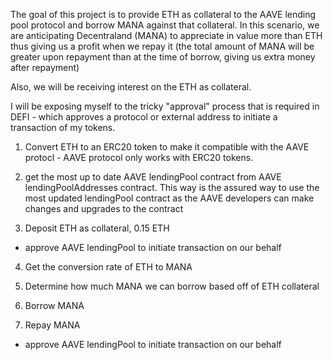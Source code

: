 The goal of this project is to provide ETH as collateral to the AAVE lending pool protocol and borrow MANA against that collateral. In this scenario, we are anticipating Decentraland (MANA) to appreciate in value more than ETH thus giving us a profit when we repay it (the total amount of MANA will be greater upon repayment than at the time of borrow, giving us extra money after repayment)

Also, we will be receiving interest on the ETH as collateral.

I will be exposing myself to the tricky "approval" process that is required in DEFI - which approves a protocol or external address to initiate a transaction of my tokens.

1. Convert ETH to an ERC20 token to make it compatible with the AAVE protocl - AAVE protocol only works with ERC20 tokens.

2. get the most up to date AAVE lendingPool contract from AAVE lendingPoolAddresses contract. This way is the assured way to use the most updated lendingPool contract as the AAVE developers can make changes and upgrades to the contract

3. Deposit ETH as collateral, 0.15 ETH

-   approve AAVE lendingPool to initiate transaction on our behalf

4. Get the conversion rate of ETH to MANA
5. Determine how much MANA we can borrow based off of ETH collateral

6. Borrow MANA

7. Repay MANA

-   approve AAVE lendingPool to initiate transaction on our behalf
